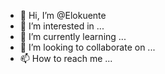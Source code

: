 - 👋 Hi, I’m @Elokuente
- 👀 I’m interested in ...
- 🌱 I’m currently learning ...
- 💞️ I’m looking to collaborate on ...
- 📫 How to reach me ...

<!---
Elokuente/Elokuente is a ✨ special ✨ repository because its `README.md` (this file) appears on your GitHub profile.
You can click the Preview link to take a look at your changes.
--->
